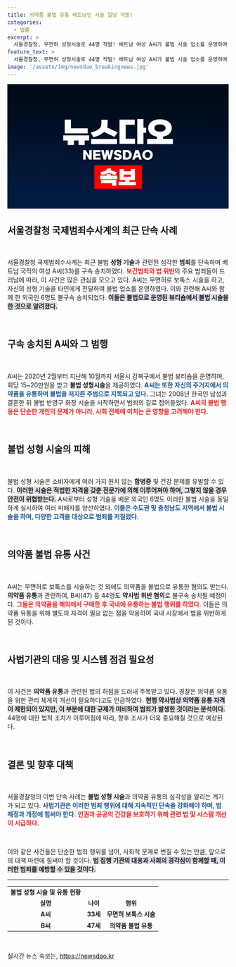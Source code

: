 ```yaml
---
title: 의약품 불법 유통 베트남인 시술 일당 적발!
categories:
  - 법률
excerpt: >
  서울경찰청, 무면허 성형시술로 44명 적발! 베트남 여성 A씨가 불법 시술 업소를 운영하며 성형 기술을 외국인들에게 전수한 사실이 드러났다. 의약품 불법 유통 경로도 경찰이 파악 중!
feature_text: >
  서울경찰청, 무면허 성형시술로 44명 적발! 베트남 여성 A씨가 불법 시술 업소를 운영하며 성형 기술을 외국인들에게 전수한 사실이 드러났다. 의약품 불법 유통 경로도 경찰이 파악 중!
image: '/assets/img/newsdao_breakingnews.jpg'
---
```


<p><img src="/assets/img/newsdao_breakingnews.jpg" alt="pcversion 속보" /></p>

<h2 data-ke-size="size26">서울경찰청 국제범죄수사계의 최근 단속 사례</h2>

<p data-ke-size="size16">&nbsp;</p>

<p>서울경찰청 국제범죄수사계는 최근 불법 <b>성형 기술</b>과 관련된 심각한 <b>범죄</b>를 단속하며 베트남 국적의 여성 A씨(33)를 구속 송치하였다. <b><span style="color: #ee2323;">보건범죄와 법 위반</span></b>의 주요 범죄들이 드러남에 따라, 이 사건은 많은 관심을 모으고 있다. A씨는 무면허로 보톡스 시술을 하고, 자신의 성형 기술을 타인에게 전달하여 불법 업소를 운영하였다. 이와 관련해 A씨와 함께 한 외국인 6명도 불구속 송치되었다. <b><span style="background-color: #21538527;">이들은 불법으로 운영된 뷰티숍에서 불법 시술을 한 것으로 알려졌다.</span></b> </p>

<p data-ke-size="size16">&nbsp;</p>

<h2 data-ke-size="size26">구속 송치된 A씨와 그 범행</h2>

<p data-ke-size="size16">&nbsp;</p>

<p>A씨는 2020년 2월부터 지난해 10월까지 서울시 강북구에서 불법 뷰티숍을 운영하며, 회당 15~20만원을 받고 <b>불법 성형시술</b>을 제공하였다. <b><span style="color: #1a5490;">A씨는 또한 자신의 주거지에서 의약품을 유통하며 불법을 저지른 주범으로 지목되고 있다.</span></b> 그녀는 2008년 한국인 남성과 결혼한 뒤 불법 반영구 화장 시술을 시작하면서 범죄의 길로 접어들었다. <b><span style="color: #ee2323;">A씨의 불법 행동은 단순한 개인의 문제가 아니라, 사회 전체에 미치는 큰 영향을 고려해야 한다.</span></b></p>

<p data-ke-size="size16">&nbsp;</p>

<h2 data-ke-size="size26">불법 성형 시술의 피해</h2>

<p data-ke-size="size16">&nbsp;</p>

<p>불법 성형 시술은 소비자에게 여러 가지 원치 않는 <b>합병증</b> 및 건강 문제를 유발할 수 있다. <b><span style="background-color: #21538527;">이러한 시술은 적법한 자격을 갖춘 전문가에 의해 이루어져야 하며, 그렇지 않을 경우 안전이 위협받는다.</span></b> A씨로부터 성형 기술을 배운 외국인 6명도 이러한 불법 시술을 동일하게 실시하여 여러 피해자를 양산하였다. <b><span style="color: #1a5490;">이들은 수도권 및 충청남도 지역에서 불법 시술을 하며, 다양한 고객을 대상으로 범죄를 저질렀다.</span></b></p>

<p data-ke-size="size16">&nbsp;</p>

<h2 data-ke-size="size26">의약품 불법 유통 사건</h2>

<p data-ke-size="size16">&nbsp;</p>

<p>A씨는 무면허로 보톡스를 시술하는 것 외에도 의약품을 불법으로 유통한 혐의도 받는다. <b>의약품 유통</b>과 관련하여, B씨(47) 등 44명도 <b>약사법 위반 혐의</b>로 불구속 송치될 예정이다. <b><span style="color: #ee2323;">그들은 의약품을 해외에서 구매한 후 국내에 유통하는 불법 행위를 하였다.</span></b> 이들은 의약품 유통을 위해 별도의 자격이 필요 없는 점을 악용하여 국내 시장에서 법을 위반하게 된 것이다. </p>

<p data-ke-size="size16">&nbsp;</p>

<h2 data-ke-size="size26">사법기관의 대응 및 시스템 점검 필요성</h2>

<p data-ke-size="size16">&nbsp;</p>

<p>이 사건은 <b>의약품 유통</b>과 관련된 법의 허점을 드러내 주목받고 있다. 경찰은 의약품 유통을 위한 관리 체계의 개선이 필요하다고도 언급하였다. <b><span style="background-color: #21538527;">현행 약사법상 의약품 유통 자격이 제한되어 있지만, 이 부분에 대한 규제가 미비하여 범죄가 발생한 것이라는 분석이다.</span></b> 44명에 대한 법적 조치가 이루어짐에 따라, 향후 조사가 더욱 중요해질 것으로 예상된다.</p>

<p data-ke-size="size16">&nbsp;</p>

<h2 data-ke-size="size26">결론 및 향후 대책</h2>

<p data-ke-size="size16">&nbsp;</p>

<p>서울경찰청의 이번 단속 사례는 <b>불법 성형 시술</b>과 의약품 유통의 심각성을 알리는 계기가 되고 있다. <b><span style="color: #1a5490;">사법기관은 이러한 범죄 행위에 대해 지속적인 단속을 강화해야 하며, 법 제정과 개정에 힘써야 한다.</span></b> <b><span style="color: #ee2323;">인권과 공공의 건강을 보호하기 위해 관련 법 및 시스템 개선이 시급하다.</span></b> </p>

<p data-ke-size="size16">&nbsp;</p>

<p>이와 같은 사건들은 단순한 범죄 행위를 넘어, 사회적 문제로 번질 수 있는 만큼, 앞으로의 대책 마련에 힘써야 할 것이다. <b><span style="background-color: #21538527;">법 집행 기관의 대응과 사회의 경각심이 함께할 때, 이러한 범죄를 예방할 수 있을 것이다.</span></b> </p>

<hr>

<table>
<tr>
<td style="text-align: center; height: 17px;"><b>불법 성형 시술 및 유통 현황</b></td>
</tr>
<tr>
<td style="text-align: center; height: 17px;"><b>실명</b></td>
<td style="text-align: center; height: 17px;"><b>나이</b></td>
<td style="text-align: center; height: 17px;"><b>행위</b></td>
</tr>
<tr>
<td style="text-align: center; height: 17px;"><b>A씨</b></td>
<td style="text-align: center; height: 17px;"><b>33세</b></td>
<td style="text-align: center; height: 17px;"><b>무면허 보톡스 시술</b></td>
</tr>
<tr>
<td style="text-align: center; height: 17px;"><b>B씨</b></td>
<td style="text-align: center; height: 17px;"><b>47세</b></td>
<td style="text-align: center; height: 17px;"><b>의약품 불법 유통</b></td>
</tr>
</table> 

<p data-ke-size="size16">&nbsp;</p>
실시간 뉴스 속보는, <a href="https://newsdao.kr" rel="dofollow">https://newsdao.kr</a>


